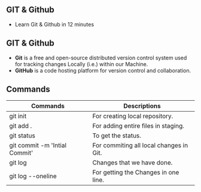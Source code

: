 ## GIT & Github

- Learn Git & Github in 12 minutes

## GIT & Github

- __Git__ is a free and open-source distributed version control system used for tracking changes Locally (i.e.) within our Machine.
- __GitHub__ is a code hosting platform for version control and collaboration.

## Commands

| Commands	 | Descriptions |
| --------	 | ------------ |  
| git init	| For creating local repository. |
| git add .	| For adding entire files in staging. |
| git status	| To get the status. |
| git commit -m 'Intial Commit'	| For commiting all local changes in Git. |
| git log	| Changes that we have done. |
| git log --oneline	| For getting the Changes in one line. |
